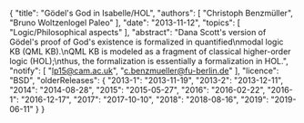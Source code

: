 {
    "title": "Gödel's God in Isabelle/HOL",
    "authors": [
        "Christoph Benzmüller",
        "Bruno Woltzenlogel Paleo"
    ],
    "date": "2013-11-12",
    "topics": [
        "Logic/Philosophical aspects"
    ],
    "abstract": "Dana Scott's version of Gödel's proof of God's existence is formalized in quantified\nmodal logic KB (QML KB).\nQML KB is modeled as a fragment of classical higher-order logic (HOL);\nthus, the formalization is essentially a formalization in HOL.",
    "notify": [
        "lp15@cam.ac.uk",
        "c.benzmueller@fu-berlin.de"
    ],
    "licence": "BSD",
    "olderReleases": {
        "2013-1": "2013-11-19",
        "2013-2": "2013-12-11",
        "2014": "2014-08-28",
        "2015": "2015-05-27",
        "2016": "2016-02-22",
        "2016-1": "2016-12-17",
        "2017": "2017-10-10",
        "2018": "2018-08-16",
        "2019": "2019-06-11"
    }
}